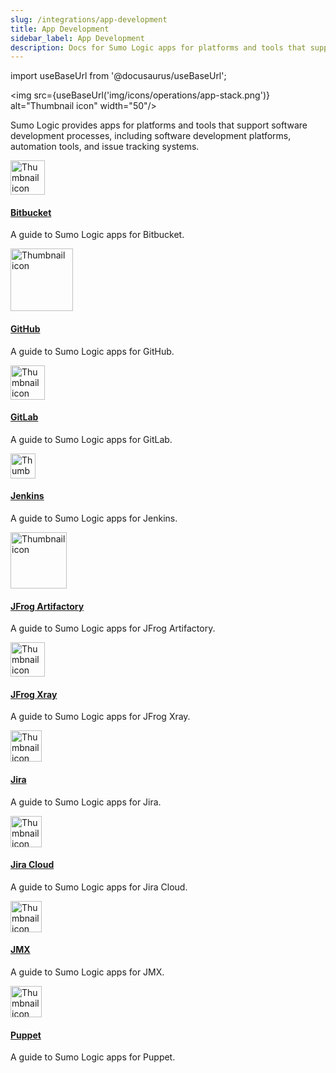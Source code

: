 ```yaml
---
slug: /integrations/app-development
title: App Development
sidebar_label: App Development
description: Docs for Sumo Logic apps for platforms and tools that support software development processes.
---
```


import useBaseUrl from '@docusaurus/useBaseUrl';

<img src={useBaseUrl('img/icons/operations/app-stack.png')} alt="Thumbnail icon" width="50"/>

Sumo Logic provides apps for platforms and tools that support software development processes, including software development platforms, automation tools, and issue tracking systems.

<div className="box-wrapper" markdown="1">
<div className="box smallbox1 card">
  <div className="container">
  <a href="/docs/integrations/app-development/bitbucket"><img src={useBaseUrl('img/integrations/app-development/bitbucket.png')} alt="Thumbnail icon" width="55"/><h4>Bitbucket</h4></a>
  <p>A guide to Sumo Logic apps for Bitbucket.</p>
  </div>
</div>
<div className="box smallbox2 card">
  <div className="container">
  <a href="/docs/integrations/app-development/github"><img src={useBaseUrl('img/integrations/app-development/GitHub.png')} alt="Thumbnail icon" width="100"/><h4>GitHub</h4></a>
  <p>A guide to Sumo Logic apps for GitHub.</p>
  </div>
</div>
  <div className="box smallbox3 card">
    <div className="container">
    <a href="/docs/integrations/app-development/gitlab"><img src={useBaseUrl('img/integrations/app-development/gitlab.png')} alt="Thumbnail icon" width="55"/><h4>GitLab</h4></a>
    <p>A guide to Sumo Logic apps for GitLab.</p>
    </div>
    </div>
    <div className="box smallbox4 card">
      <div className="container">
      <a href="/docs/integrations/app-development/jenkins"><img src={useBaseUrl('img/integrations/app-development/jenkins.png')} alt="Thumbnail icon" width="40"/><h4>Jenkins</h4></a>
      <p>A guide to Sumo Logic apps for Jenkins.</p>
      </div>
    </div>
    <div className="box smallbox5 card">
      <div className="container">
      <a href="/docs/integrations/app-development/jfrog-artifactory"><img src={useBaseUrl('img/integrations/app-development/jfrog-Artifactory.png')} alt="Thumbnail icon" width="90"/><h4>JFrog Artifactory</h4></a>
      <p>A guide to Sumo Logic apps for JFrog Artifactory.</p>
      </div>
    </div>
    <div className="box smallbox6 card">
      <div className="container">
      <a href="/docs/integrations/app-development/jfrog-xray"><img src={useBaseUrl('img/integrations/app-development/jfrog-xray.png')} alt="Thumbnail icon" width="55"/><h4>JFrog Xray</h4></a>
      <p>A guide to Sumo Logic apps for JFrog Xray.</p>
      </div>
    </div>
    <div className="box smallbox7 card">
      <div className="container">
      <img src={useBaseUrl('img/integrations/app-development/jira.png')} alt="Thumbnail icon" width="50"/>
      <a href="/docs/integrations/app-development/jira"><h4>Jira</h4></a>
      <p>A guide to Sumo Logic apps for Jira.</p>
      </div>
    </div>
    <div className="box smallbox8 card">
      <div className="container">
      <a href="/docs/integrations/app-development/jira-cloud"><img src={useBaseUrl('img/integrations/app-development/jira.png')} alt="Thumbnail icon" width="50"/><h4>Jira Cloud</h4></a>
      <p>A guide to Sumo Logic apps for Jira Cloud.</p>
      </div>
    </div>
    <div className="box smallbox9 card">
      <div className="container">
      <a href="/docs/integrations/app-development/jmx"><img src={useBaseUrl('img/integrations/app-development/jmx.png')} alt="Thumbnail icon" width="50"/><h4>JMX</h4></a>
      <p>A guide to Sumo Logic apps for JMX.</p>
      </div>
    </div>
    <div className="box smallbox10 card">
      <div className="container">
      <a href="/docs/integrations/app-development/puppet"><img src={useBaseUrl('img/integrations/app-development/puppet.png')} alt="Thumbnail icon" width="50"/><h4>Puppet</h4></a>
      <p>A guide to Sumo Logic apps for Puppet.</p>
      </div>
    </div>
  </div>
